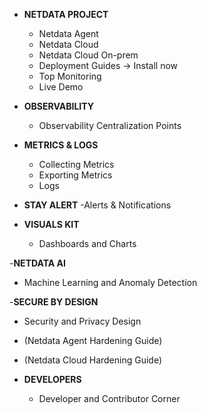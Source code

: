 - **NETDATA PROJECT**
  - Netdata Agent
  - Netdata Cloud
  - Netdata Cloud On-prem
  - Deployment Guides -> Install now
  - Top Monitoring
  - Live Demo
    
- **OBSERVABILITY**
  - Observability Centralization Points

- **METRICS & LOGS**
  - Collecting Metrics
  - Exporting Metrics
  - Logs

- **STAY ALERT**
  -Alerts & Notifications
  
- **VISUALS KIT**
  - Dashboards and Charts

-**NETDATA AI**
  - Machine Learning and Anomaly Detection

-**SECURE BY DESIGN**
  - Security and Privacy Design
  - (Netdata Agent Hardening Guide)
  - (Netdata Cloud Hardening Guide)
    
- **DEVELOPERS**
  - Developer and Contributor Corner
 
